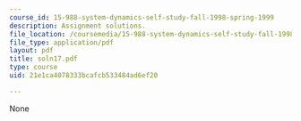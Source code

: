 ```yaml
---
course_id: 15-988-system-dynamics-self-study-fall-1998-spring-1999
description: Assignment solutions.
file_location: /coursemedia/15-988-system-dynamics-self-study-fall-1998-spring-1999/21e1ca4078333bcafcb533484ad6ef20_soln17.pdf
file_type: application/pdf
layout: pdf
title: soln17.pdf
type: course
uid: 21e1ca4078333bcafcb533484ad6ef20

---
```

None